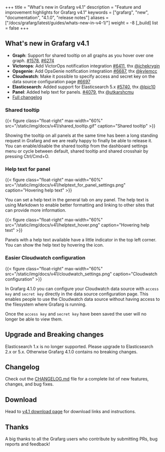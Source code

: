 +++
title = "What's new in Grafarg v4.1"
description = "Feature and improvement highlights for Grafarg v4.1"
keywords = ["grafarg", "new", "documentation", "4.1.0", "release notes"]
aliases = ["/docs/grafarg/latest/guides/whats-new-in-v4-1/"]
weight = -8
[_build]
list = false
+++

## What's new in Grafarg v4.1
- **Graph**: Support for shared tooltip on all graphs as you hover over one graph. [#1578](https://github.com/famarker/grafarg/pull/1578), [#6274](https://github.com/famarker/grafarg/pull/6274)
- **Victorops**: Add VictorOps notification integration [#6411](https://github.com/famarker/grafarg/issues/6411), thx [@ichekrygin](https://github.com/ichekrygin)
- **Opsgenie**: Add OpsGenie notification integratiion [#6687](https://github.com/famarker/grafarg/issues/6687), thx [@kylemcc](https://github.com/kylemcc)
- **Cloudwatch**: Make it possible to specify access and secret key on the data source configuration page [#6697](https://github.com/famarker/grafarg/issues/6697)
- **Elasticsearch**: Added support for Elasticsearch 5.x [#5740](https://github.com/famarker/grafarg/issues/5740), thx [@lpic10](https://github.com/lpic10)
- **Panel**: Added help text for panels. [#4079](https://github.com/famarker/grafarg/issues/4079), thx [@utkarshcmu](https://github.com/utkarshcmu)
- [Full changelog](https://github.com/famarker/grafarg/blob/master/CHANGELOG.md)

### Shared tooltip

{{< figure class="float-right"  max-width="60%" src="/static/img/docs/v41/shared_tooltip.gif" caption="Shared tooltip" >}}

Showing the tooltip on all panels at the same time has been a long standing request in Grafarg and we are really happy to finally be able to release it.
You can enable/disable the shared tooltip from the dashboard settings menu or cycle between default, shared tooltip and shared crosshair by pressing Ctrl/Cmd+O.

<div class="clearfix"></div>

### Help text for panel

{{< figure class="float-right"  max-width="60%" src="/static/img/docs/v41/helptext_for_panel_settings.png" caption="Hovering help text" >}}

You can set a help text in the general tab on any panel. The help text is using Markdown to enable better formatting and linking to other sites that can provide more information.

<div class="clearfix"></div>

{{< figure class="float-right"  max-width="60%" src="/static/img/docs/v41/helptext_hover.png" caption="Hovering help text" >}}

Panels with a help text available have a little indicator in the top left corner. You can show the help text by hovering the icon.
<div class="clearfix"></div>

### Easier Cloudwatch configuration

{{< figure class="float-right"  max-width="60%" src="/static/img/docs/v41/cloudwatch_settings.png" caption="Cloudwatch configuration" >}}

In Grafarg 4.1.0 you can configure your Cloudwatch data source with `access key` and `secret key` directly in the data source configuration page.
This enables people to use the Cloudwatch data source without having access to the filesystem where Grafarg is running.

Once the `access key` and `secret key` have been saved the user will no longer be able to view them.
<div class="clearfix"></div>

## Upgrade and Breaking changes

Elasticsearch 1.x is no longer supported. Please upgrade to Elasticsearch 2.x or 5.x. Otherwise Grafarg 4.1.0 contains no breaking changes.

## Changelog

Check out the [CHANGELOG.md](https://github.com/famarker/grafarg/blob/master/CHANGELOG.md) file for a complete list
of new features, changes, and bug fixes.

## Download

Head to [v4.1 download page](/download/4_1_0/) for download links and instructions.

## Thanks
A big thanks to all the Grafarg users who contribute by submitting PRs, bug reports and feedback!
